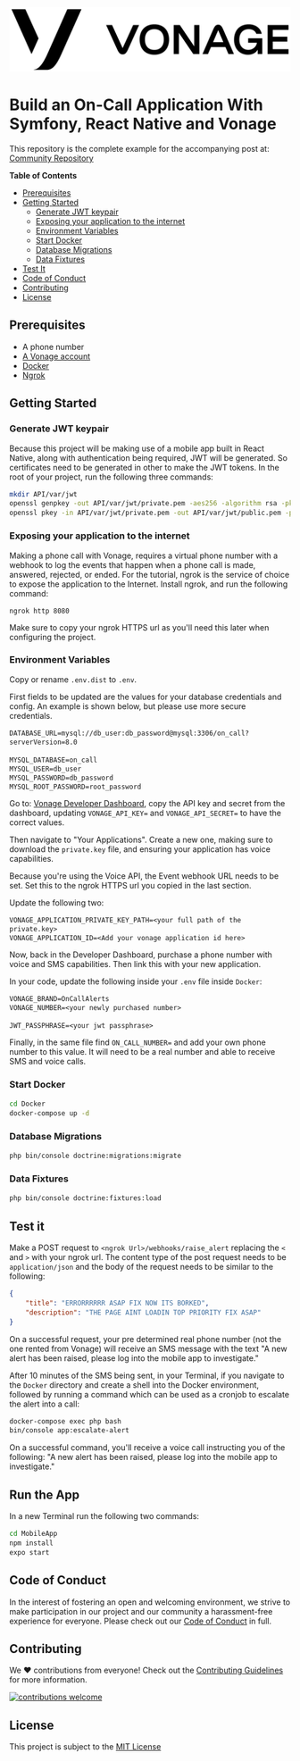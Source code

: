 ![Vonage][logo]

# Build an On-Call Application With Symfony, React Native and Vonage

This repository is the complete example for the accompanying post at: [Community Repository](https://github.com/nexmo-community/on-call-application-api)

**Table of Contents**

- [Prerequisites](#prerequisites)
- [Getting Started](#getting-started)
    * [Generate JWT keypair](#generate-jwt-keypair)
    * [Exposing your application to the internet](#exposing-your-application-to-the-internet)
    * [Environment Variables](#environment-variables)
    * [Start Docker](#start-docker)
    * [Database Migrations](#database-migrations)
    * [Data Fixtures](#data-fixtures)
- [Test It](#test-it)
- [Code of Conduct](#code-of-conduct)
- [Contributing](#contributing)
- [License](#license)

## Prerequisites

- A phone number
- [A Vonage account](https://dashboard.nexmo.com/sign-up?utm_source=DEV_REL&utm_medium=github&utm_campaign=)
- [Docker](http://getcomposer.org/)
- [Ngrok](https://learn.vonage.com/blog/2017/07/04/local-development-nexmo-ngrok-tunnel-dr)

## Getting Started

### Generate JWT keypair

Because this project will be making use of a mobile app built in React Native, along with authentication being required, JWT will be generated. So certificates need to be generated in other to make the JWT tokens. In the root of your project, run the following three commands:

```bash
mkdir API/var/jwt
openssl genpkey -out API/var/jwt/private.pem -aes256 -algorithm rsa -pkeyopt rsa_keygen_bits:4096
openssl pkey -in API/var/jwt/private.pem -out API/var/jwt/public.pem -pubout
```

### Exposing your application to the internet

Making a phone call with Vonage, requires a virtual phone number with a webhook to log the events that happen when a phone call is made, answered, rejected, or ended. For the tutorial, ngrok is the service of choice to expose the application to the Internet. Install ngrok, and run the following command:

```
ngrok http 8080
```

Make sure to copy your ngrok HTTPS url as you'll need this later when configuring the project.

### Environment Variables

Copy or rename `.env.dist` to `.env`.

First fields to be updated are the values for your database credentials and config.  An example is shown below, but please use more secure credentials.

```env
DATABASE_URL=mysql://db_user:db_password@mysql:3306/on_call?serverVersion=8.0

MYSQL_DATABASE=on_call
MYSQL_USER=db_user
MYSQL_PASSWORD=db_password
MYSQL_ROOT_PASSWORD=root_password
```

Go to: [Vonage Developer Dashboard](https://dashboard.nexmo.com/sign-in), copy the API key and secret from the dashboard, updating `VONAGE_API_KEY=` and `VONAGE_API_SECRET=` to have the correct values.

Then navigate to "Your Applications". Create a new one, making sure to download the `private.key` file, and ensuring your application has voice capabilities.

Because you're using the Voice API, the Event webhook URL needs to be set. Set this to the ngrok HTTPS url you copied in the last section.

Update the following two:

```env
VONAGE_APPLICATION_PRIVATE_KEY_PATH=<your full path of the private.key>
VONAGE_APPLICATION_ID=<Add your vonage application id here>
```

Now, back in the Developer Dashboard, purchase a phone number with voice and SMS capabilities. Then link this with your new application.

In your code, update the following inside your `.env` file inside `Docker`:

```env
VONAGE_BRAND=OnCallAlerts
VONAGE_NUMBER=<your newly purchased number>

JWT_PASSPHRASE=<your jwt passphrase>
```

Finally, in the same file find `ON_CALL_NUMBER=` and add your own phone number to this value. It will need to be a real number and able to receive SMS and voice calls.

### Start Docker

```bash
cd Docker
docker-compose up -d
```

### Database Migrations

```bash
php bin/console doctrine:migrations:migrate
```

### Data Fixtures

```bash
php bin/console doctrine:fixtures:load
```

## Test it

Make a POST request to `<ngrok Url>/webhooks/raise_alert` replacing the `<` and `>` with your ngrok url. The content type of the post request needs to be `application/json` and the body of the request needs to be similar to the following:

```json
{
    "title": "ERRORRRRRR ASAP FIX NOW ITS BORKED",
    "description": "THE PAGE AINT LOADIN TOP PRIORITY FIX ASAP"
}
```

On a successful request, your pre determined real phone number (not the one rented from Vonage) will receive an SMS message with the text "A new alert has been raised, please log into the mobile app to investigate."

After 10 minutes of the SMS being sent, in your Terminal, if you navigate to the `Docker` directory and create a shell into the Docker environment, followed by running a command which can be used as a cronjob to escalate the alert into a call: 

```bash
docker-compose exec php bash
bin/console app:escalate-alert
```

On a successful command, you'll receive a voice call instructing you of the following: "A new alert has been raised, please log into the mobile app to investigate."

## Run the App

In a new Terminal run the following two commands:

```bash
cd MobileApp
npm install
expo start
```

## Code of Conduct

In the interest of fostering an open and welcoming environment, we strive to make participation in our project and our community a harassment-free experience for everyone. Please check out our [Code of Conduct][coc] in full.

## Contributing
We :heart: contributions from everyone! Check out the [Contributing Guidelines][contributing] for more information.

[![contributions welcome][contribadge]][issues]

## License

This project is subject to the [MIT License][license]

[logo]: vonage_logo.png "Vonage"
[contribadge]: https://img.shields.io/badge/contributions-welcome-brightgreen.svg?style=flat "Contributions Welcome"

[coc]: CODE_OF_CONDUCT.md "Code of Conduct"
[contributing]: CONTRIBUTING.md "Contributing"
[license]: LICENSE "MIT License"

[issues]: ./../../issues "Issues"